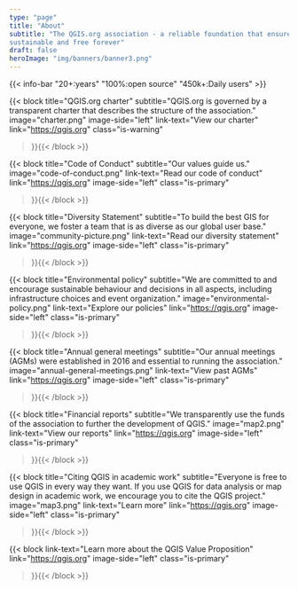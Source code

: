 ```yaml
---
type: "page"
title: "About"
subtitle: "The QGIS.org association - a reliable foundation that ensures QGIS is
sustainable and free forever"
draft: false
heroImage: "img/banners/banner3.png"
---
```


{{< info-bar 
    "20+:years"
    "100%:open source"
    "450k+:Daily users" >}}

{{< block
    title="QGIS.org charter"
    subtitle="QGIS.org is governed by a transparent charter that describes the structure of the association."
    image="charter.png"
    image-side="left"
    link-text="View our charter"
    link="https://qgis.org"
    class="is-warning"
>}}{{< /block >}}

{{< block
    title="Code of Conduct"
    subtitle="Our values guide us."
    image="code-of-conduct.png"
    link-text="Read our code of conduct"
    link="https://qgis.org"
    image-side="left"
    class="is-primary"
>}}{{< /block >}}

{{< block
    title="Diversity Statement"
    subtitle="To build the best GIS for everyone, we foster a team that is as diverse as our global user base."
    image="community-picture.png"
    link-text="Read our diversity statement"
    link="https://qgis.org"
    image-side="left"
    class="is-primary"
>}}{{< /block >}}

{{< block
    title="Environmental policy"
    subtitle="We are committed to and encourage sustainable behaviour and decisions in all aspects, including infrastructure choices and event organization."
    image="environmental-policy.png"
    link-text="Explore our policies"
    link="https://qgis.org"
    image-side="left"
    class="is-primary"
>}}{{< /block >}}

{{< block
    title="Annual general meetings"
    subtitle="Our annual meetings (AGMs) were established in 2016 and essential to running the association."
    image="annual-general-meetings.png"
    link-text="View past AGMs"
    link="https://qgis.org"
    image-side="left"
    class="is-primary"
>}}{{< /block >}}

{{< block
    title="Financial reports"
    subtitle="We transparently use the funds of the association to further the development of QGIS."
    image="map2.png"
    link-text="View our reports"
    link="https://qgis.org"
    image-side="left"
    class="is-primary"
>}}{{< /block >}}

{{< block
    title="Citing QGIS in academic work"
    subtitle="Everyone is free to use QGIS in every way they want. If you use QGIS for data analysis or map design in academic work, we encourage you to cite the QGIS project."
    image="map3.png"
    link-text="Learn more"
    link="https://qgis.org"
    image-side="left"
    class="is-primary"    
>}}{{< /block >}}

{{< block
   link-text="Learn more about the QGIS Value Proposition"
   link="https://qgis.org"
   image-side="left"
   class="is-primary"   

>}}{{< /block >}}
